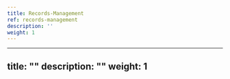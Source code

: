 ```yaml
---
title: Records-Management
ref: records-management
description: ''
weight: 1
---
```

---
title: ""
description: ""
weight: 1
---
